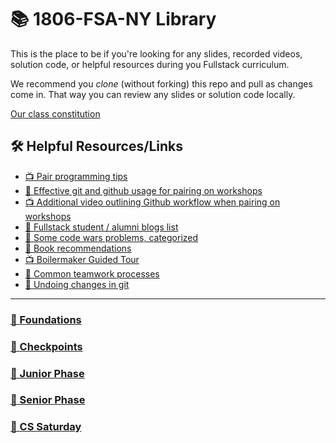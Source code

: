# 📚 1806-FSA-NY Library

This is the place to be if you're looking for any slides, recorded videos, solution code, or helpful resources during you Fullstack curriculum.

We recommend you *clone* (without forking) this repo and pull as changes come in. That way you can review any slides or solution code locally.

[Our class constitution](constitution.md)

## 🛠️ Helpful Resources/Links

- [📺 Pair programming tips](https://www.youtube.com/watch?v=rG_U12uqRhE)
- [📖 Effective git and github usage for pairing on workshops](https://gist.github.com/omriBernstein/4fd2c21be8416d5e5a69aabc6fa94b82)
- [📺 Additional video outlining Github workflow when pairing on workshops](http://www.youtube.com/watch?v=VJHyW8OmSaI)
- [📖 Fullstack student / alumni blogs list](https://github.com/FullstackAcademy/student-blogs)
- [📖 Some code wars problems, categorized](https://gist.github.com/joedotjs/7614f84264bf20e49d39)
- [📖 Book recommendations](https://gist.github.com/glebec/c8139b51feb86005504810b8f58a696c)
- [📺 Boilermaker Guided Tour](https://www.youtube.com/playlist?list=PLx0iOsdUOUmn7D5XL4mRUftn8hvAJGs8H)
- [📖 Common teamwork processes](senior-phase/teamwork-processes)
- [📖 Undoing changes in git](https://www.atlassian.com/git/tutorials/undoing-changes)

---

### [🥚 Foundations](https://github.com/FullstackAcademy/foundations-solutions)

### [🏁 Checkpoints](checkpoints)

### [🐛 Junior Phase](junior-phase)

### [🦋 Senior Phase](senior-phase)

### [💾 CS Saturday](cs-saturday)
